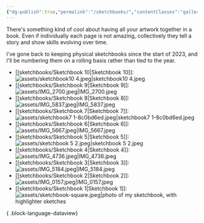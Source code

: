 ```yaml
---
{"dg-publish":true,"permalink":"/sketchbooks/","contentClasses":"gallery","noteIcon":"","created":"2023-11-06"}
---
```


There's something kind of cool about having all your artwork together in a book. Even if individually each page is not amazing, collectively they tell a story and show skills evolving over time.

I've gone back to keeping physical sketchbooks since the start of 2023, and I'll be numbering them on a rolling basis rather than tied to the year.
- [[sketchbooks/Sketchbook 10\|Sketchbook 10]]: ![assets/sketchbook10 4.jpeg|sketchbook10 4.jpeg](/img/user/assets/sketchbook10%204.jpeg)
- [[sketchbooks/Sketchbook 9\|Sketchbook 9]]: ![assets/IMG_2700.jpeg|IMG_2700.jpeg](/img/user/assets/IMG_2700.jpeg)
- [[sketchbooks/Sketchbook 8\|Sketchbook 8]]: ![assets/IMG_5837.jpeg|IMG_5837.jpeg](/img/user/assets/IMG_5837.jpeg)
- [[sketchbooks/Sketchbook 7\|Sketchbook 7]]: ![assets/sketchbook7 1-8c0bd6ed.jpeg|sketchbook7 1-8c0bd6ed.jpeg](/img/user/assets/sketchbook7%201-8c0bd6ed.jpeg)
- [[sketchbooks/Sketchbook 6\|Sketchbook 6]]: ![assets/IMG_5667.jpeg|IMG_5667.jpeg](/img/user/assets/IMG_5667.jpeg)
- [[sketchbooks/Sketchbook 5\|Sketchbook 5]]: ![assets/sketchbook 5 2.jpeg|sketchbook 5 2.jpeg](/img/user/assets/sketchbook%205%202.jpeg)
- [[sketchbooks/Sketchbook 4\|Sketchbook 4]]: ![assets/IMG_4736.jpeg|IMG_4736.jpeg](/img/user/assets/IMG_4736.jpeg)
- [[sketchbooks/Sketchbook 3\|Sketchbook 3]]: ![assets/IMG_5184.jpeg|IMG_5184.jpeg](/img/user/assets/IMG_5184.jpeg)
- [[sketchbooks/Sketchbook 2\|Sketchbook 2]]: ![assets/IMG_0157.jpeg|IMG_0157.jpeg](/img/user/assets/IMG_0157.jpeg)
- [[sketchbooks/Sketchbook 1\|Sketchbook 1]]: ![assets/sketchbook-square.jpeg|photo of my sketchbook, with highlighter sketches](/img/user/assets/sketchbook-square.jpeg)

{ .block-language-dataview}

